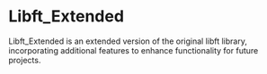 # Libft_Extended
Libft_Extended is an extended version of the original libft library, incorporating additional features to enhance functionality for future projects.
